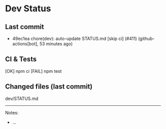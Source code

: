 # Dev Status

## Last commit
- 49ec1ea chore(dev): auto-update STATUS.md [skip ci] (#411) (github-actions[bot], 53 minutes ago)
## CI & Tests
[OK] npm ci
[FAIL] npm test

## Changed files (last commit)
dev/STATUS.md

---
Notes:
- ...
